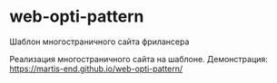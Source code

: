 # web-opti-pattern
Шаблон многостраничного сайта фрилансера

Реализация многостраничного сайта на шаблоне.
Демонстрация: https://martis-end.github.io/web-opti-pattern/
